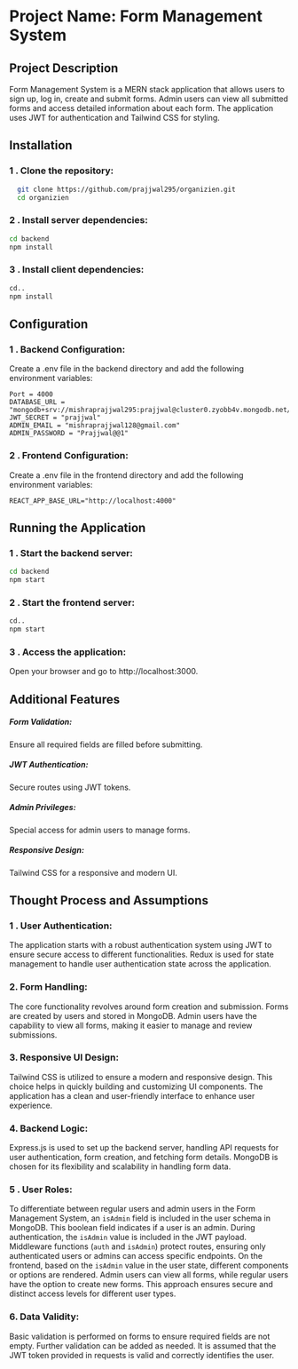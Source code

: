 # Project Name: Form Management System


## Project Description


Form Management System is a MERN stack application that allows users to sign up, log in, create and submit forms. Admin users can view all submitted forms and access detailed information about each form. The application uses JWT for authentication and Tailwind CSS for styling.


## Installation

### 1 . Clone the repository: 
 ```bash
   git clone https://github.com/prajjwal295/organizien.git
   cd organizien
```

### 2 . Install server dependencies:
```bash
cd backend
npm install
```

### 3 . Install client dependencies:
```bash
cd..
npm install
```

## Configuration

### 1 . Backend Configuration:

Create a .env file in the backend directory and add the following environment variables:

```env
Port = 4000 
DATABASE_URL = "mongodb+srv://mishraprajjwal295:prajjwal@cluster0.zyobb4v.mongodb.net/"
JWT_SECRET = "prajjwal"
ADMIN_EMAIL = "mishraprajjwal128@gmail.com"
ADMIN_PASSWORD = "Prajjwal@@1"
```

### 2 . Frontend Configuration:

Create a .env file in the frontend directory and add the following environment variables:

```env
REACT_APP_BASE_URL="http://localhost:4000"
```


## Running the Application

### 1 . Start the backend server:

```bash
cd backend
npm start
```

### 2 . Start the frontend server:

```bash
cd..
npm start
```

### 3 . Access the application:

Open your browser and go to http://localhost:3000.


## Additional Features

##### Form Validation:
Ensure all required fields are filled before submitting.

#####  JWT Authentication:
Secure routes using JWT tokens.

##### Admin Privileges:
Special access for admin users to manage forms.

##### Responsive Design:
Tailwind CSS for a responsive and modern UI.


## Thought Process and Assumptions

### 1 . User Authentication:

The application starts with a robust authentication system using JWT to ensure secure access to different functionalities.
Redux is used for state management to handle user authentication state across the application.


### 2. Form Handling:

The core functionality revolves around form creation and submission. Forms are created by users and stored in MongoDB.
Admin users have the capability to view all forms, making it easier to manage and review submissions.

### 3. Responsive UI Design:

Tailwind CSS is utilized to ensure a modern and responsive design. This choice helps in quickly building and customizing UI components.
The application has a clean and user-friendly interface to enhance user experience.

### 4. Backend Logic:

Express.js is used to set up the backend server, handling API requests for user authentication, form creation, and fetching form details.
MongoDB is chosen for its flexibility and scalability in handling form data.

### 5 . User Roles:

To differentiate between regular users and admin users in the Form Management System, an `isAdmin` field is included in the user schema in MongoDB. This boolean field indicates if a user is an admin. During authentication, the `isAdmin` value is included in the JWT payload. Middleware functions (`auth` and `isAdmin`) protect routes, ensuring only authenticated users or admins can access specific endpoints. On the frontend, based on the `isAdmin` value in the user state, different components or options are rendered. Admin users can view all forms, while regular users have the option to create new forms. This approach ensures secure and distinct access levels for different user types.

### 6. Data Validity:

Basic validation is performed on forms to ensure required fields are not empty. Further validation can be added as needed.
It is assumed that the JWT token provided in requests is valid and correctly identifies the user.










